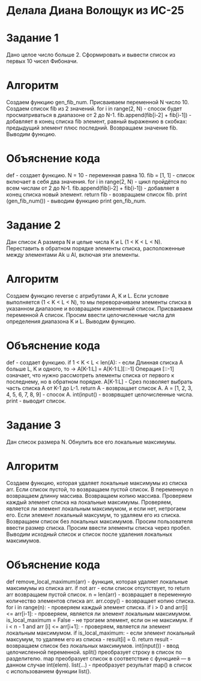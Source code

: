 # Делала Диана Волощук из ИС-25
# Задание 1
Дано целое число больше 2. Сформировать и вывести список из первых 10 чисел Фибоначи.
# Алгоритм
Создаем функцию gen_fib_num. Присваиваем переменной N число 10. Создаем список fib из 2 значений. for i in range(2, N) - спосок будет просматриваться в диапазоне от 2 до N-1. fib.append(fib[i-2] + fib[i-1]) - добавляет в конец списка fib элемент, равный выражению в скобках: предыдущий элемент плюс последний. Возвращаем значение fib. Выводим функцию. 
# Объяснение кода
def - создает функцию. N = 10 - переменная равна 10. fib = [1, 1] - список включает в себя два значения.  for i in range(2, N) - цикл пройдётся по всем числам от 2 до N-1. fib.append(fib[i-2] + fib[i-1]) - добавляет в конец списка новый элемент. return fib - возвращаем список fib. print (gen_fib_num()) - выводим функцию print gen_fib_num.

# Задание 2
Дан список A размера N и целые числа K и L (1 < K < L < N). Переставить в обратном порядке элементы списка, расположенные между элементами Ak u Al, включая эти элементы.
# Алгоритм
Создаем функцию reverse с атрибутами A, K и L. Если условие выполняется (1 < K < L < N), то мы переворачиваем элементы списка в указанном диапазоне и возвращаем измененный список. Присваиваем переменной А список. Просим ввести целочисленные числа для определения диапазона K и L. Выводим функцию. 
# Объяснение кода
def - создает функцию. if 1 < K < L < len(A): - если Длинная списка А больше L, K  и одного, то -> A[K-1:L] = A[K-1:L][::-1] Операция [::-1] означает, что нужно рассмотреть элементы списка от первого к последнему, но в обратном порядке. A[K-1:L] - Срез позволяет выбрать часть списка A от K-1 до L-1. return A - возвращает список А. A = [1, 2, 3, 4, 5, 6, 7, 8, 9] - спосок А. int(input() - возврвщает целочисленные числа. print - выводит список.
# Задание 3
Дан список размера N. Обнулить все его локальные максимумы.
# Алгоритм
Создаем функцию, которая удаляет локальные максимумы из списка arr. Если список пустой, то возвращаем пустой список. В переменную n возвращаем длинну массива. Возвращаем копию массива. Проверяем каждый элемент списка на локальные максимумы. Проверяем, является ли элемент локальным максимумом, и если нет, нетрогаем его. Если элемент локальный максумум, то удаляем его из списка. Возвращаем список без локальных максимумов. Просим пользователя ввести размер списка. Просим ввести элементы списка через пробел. Выводим исходный список и список после удаления локальных максимумов.
# Объяснение кода
def remove_local_maximum(arr) - функция, которая удаляет локальные максимумы из списка arr. if not arr - если список отсутствует, то return arr возвращаем пустой список. n = len(arr) - возвращает в переменную количество элементов списка arr. arr.copy() - возвращает копию списка. for i in range(n): - проверяем каждый элемент списка.   if i > 0 and arr[i] <= arr[i-1]: - проверяем, является ли элемент локальным максимумом. is_local_maximum = False - не трогаем элемент, если он не максимум. if i < n - 1 and arr [i] <= arr[i+1]: - проверяем, является ли элемент локальным максимумом.  if is_local_maximum: - если элемент локальный максумум, то удаляем его из списка - result[i] = 0. return result - возвращаем список без локальных максимумов. int(input()) - ввод целочисленной переменной. split() преобразует строку в список по разделителю. map преобразует список в соответствие с функцией — в данном случае int(elem). list(...) - преобразует результат map() в список с использованием функции list().
